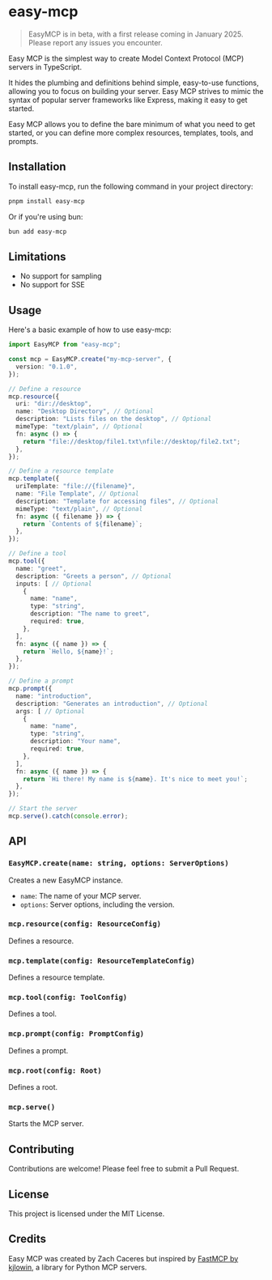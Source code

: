 # easy-mcp

> EasyMCP is in beta, with a first release coming in January 2025. Please report any issues you encounter.

Easy MCP is the simplest way to create Model Context Protocol (MCP) servers in TypeScript.

It hides the plumbing and definitions behind simple, easy-to-use functions, allowing you to focus on building your server. Easy MCP strives to mimic the syntax of popular server frameworks like Express, making it easy to get started.

Easy MCP allows you to define the bare minimum of what you need to get started, or you can define more complex resources, templates, tools, and prompts.

## Installation

To install easy-mcp, run the following command in your project directory:

```bash
pnpm install easy-mcp
```

Or if you're using bun:

```bash
bun add easy-mcp
```

## Limitations

- No support for sampling
- No support for SSE

## Usage

Here's a basic example of how to use easy-mcp:

```typescript
import EasyMCP from "easy-mcp";

const mcp = EasyMCP.create("my-mcp-server", {
  version: "0.1.0",
});

// Define a resource
mcp.resource({
  uri: "dir://desktop",
  name: "Desktop Directory", // Optional
  description: "Lists files on the desktop", // Optional
  mimeType: "text/plain", // Optional
  fn: async () => {
    return "file://desktop/file1.txt\nfile://desktop/file2.txt";
  },
});

// Define a resource template
mcp.template({
  uriTemplate: "file://{filename}",
  name: "File Template", // Optional
  description: "Template for accessing files", // Optional
  mimeType: "text/plain", // Optional
  fn: async ({ filename }) => {
    return `Contents of ${filename}`;
  },
});

// Define a tool
mcp.tool({
  name: "greet",
  description: "Greets a person", // Optional
  inputs: [ // Optional
    {
      name: "name",
      type: "string",
      description: "The name to greet",
      required: true,
    },
  ],
  fn: async ({ name }) => {
    return `Hello, ${name}!`;
  },
});

// Define a prompt
mcp.prompt({
  name: "introduction",
  description: "Generates an introduction", // Optional
  args: [ // Optional
    {
      name: "name",
      type: "string",
      description: "Your name",
      required: true,
    },
  ],
  fn: async ({ name }) => {
    return `Hi there! My name is ${name}. It's nice to meet you!`;
  },
});

// Start the server
mcp.serve().catch(console.error);
```

## API

### `EasyMCP.create(name: string, options: ServerOptions)`

Creates a new EasyMCP instance.

- `name`: The name of your MCP server.
- `options`: Server options, including the version.

### `mcp.resource(config: ResourceConfig)`

Defines a resource.

### `mcp.template(config: ResourceTemplateConfig)`

Defines a resource template.

### `mcp.tool(config: ToolConfig)`

Defines a tool.

### `mcp.prompt(config: PromptConfig)`

Defines a prompt.

### `mcp.root(config: Root)`

Defines a root.

### `mcp.serve()`

Starts the MCP server.

## Contributing

Contributions are welcome! Please feel free to submit a Pull Request.

## License

This project is licensed under the MIT License.

## Credits

Easy MCP was created by Zach Caceres but inspired by [FastMCP by kjlowin](https://github.com/jlowin/fastmcp), a library for Python MCP servers.
